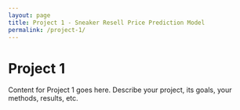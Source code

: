```yaml
---
layout: page
title: Project 1 - Sneaker Resell Price Prediction Model 
permalink: /project-1/
---
```


# Project 1

Content for Project 1 goes here. Describe your project, its goals, your methods, results, etc.


